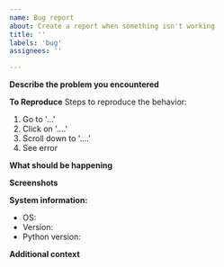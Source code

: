 ```yaml
---
name: Bug report
about: Create a report when something isn't working
title: ''
labels: 'bug'
assignees: ''

---
```


**Describe the problem you encountered**
<!-- Please tell us briefly the problem you had -->

**To Reproduce**
Steps to reproduce the behavior:
1. Go to '...'
2. Click on '....'
3. Scroll down to '....'
4. See error

**What should be happening**
<!-- Please tell us briefly what was supposed to happen -->

**Screenshots**
<!-- Please add a screenshot showing the bug -->

**System information:**
 - OS:
 - Version:
 - Python version:
 

**Additional context**
<!-- Add any other context about the problem here. -->
